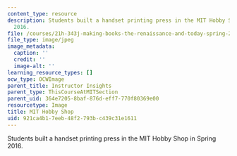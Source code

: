 ```yaml
---
content_type: resource
description: Students built a handset printing press in the MIT Hobby Shop in Spring
  2016.
file: /courses/21h-343j-making-books-the-renaissance-and-today-spring-2016/921ca4b17eeb48f2793bc439c31e1611_21h-343-classroom2.jpg
file_type: image/jpeg
image_metadata:
  caption: ''
  credit: ''
  image-alt: ''
learning_resource_types: []
ocw_type: OCWImage
parent_title: Instructor Insights
parent_type: ThisCourseAtMITSection
parent_uid: 364e7205-8baf-876d-eff7-770f80369e00
resourcetype: Image
title: MIT Hobby Shop
uid: 921ca4b1-7eeb-48f2-793b-c439c31e1611
---
```

Students built a handset printing press in the MIT Hobby Shop in Spring 2016.

